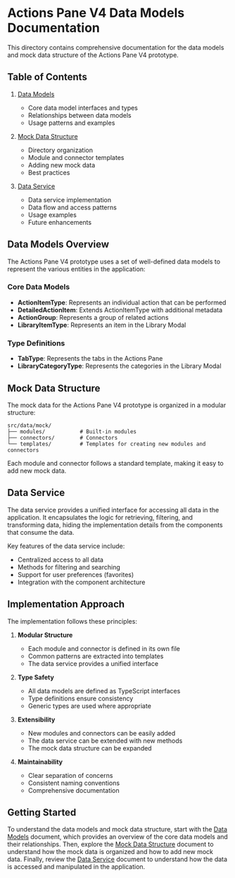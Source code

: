 # Actions Pane V4 Data Models Documentation

This directory contains comprehensive documentation for the data models and mock data structure of the Actions Pane V4 prototype.

## Table of Contents

1. [Data Models](./data-models.md)
   - Core data model interfaces and types
   - Relationships between data models
   - Usage patterns and examples

2. [Mock Data Structure](./mock-data-structure.md)
   - Directory organization
   - Module and connector templates
   - Adding new mock data
   - Best practices

3. [Data Service](./data-service.md)
   - Data service implementation
   - Data flow and access patterns
   - Usage examples
   - Future enhancements

## Data Models Overview

The Actions Pane V4 prototype uses a set of well-defined data models to represent the various entities in the application:

### Core Data Models

- **ActionItemType**: Represents an individual action that can be performed
- **DetailedActionItem**: Extends ActionItemType with additional metadata
- **ActionGroup**: Represents a group of related actions
- **LibraryItemType**: Represents an item in the Library Modal

### Type Definitions

- **TabType**: Represents the tabs in the Actions Pane
- **LibraryCategoryType**: Represents the categories in the Library Modal

## Mock Data Structure

The mock data for the Actions Pane V4 prototype is organized in a modular structure:

```
src/data/mock/
├── modules/           # Built-in modules
├── connectors/        # Connectors
└── templates/         # Templates for creating new modules and connectors
```

Each module and connector follows a standard template, making it easy to add new mock data.

## Data Service

The data service provides a unified interface for accessing all data in the application. It encapsulates the logic for retrieving, filtering, and transforming data, hiding the implementation details from the components that consume the data.

Key features of the data service include:

- Centralized access to all data
- Methods for filtering and searching
- Support for user preferences (favorites)
- Integration with the component architecture

## Implementation Approach

The implementation follows these principles:

1. **Modular Structure**
   - Each module and connector is defined in its own file
   - Common patterns are extracted into templates
   - The data service provides a unified interface

2. **Type Safety**
   - All data models are defined as TypeScript interfaces
   - Type definitions ensure consistency
   - Generic types are used where appropriate

3. **Extensibility**
   - New modules and connectors can be easily added
   - The data service can be extended with new methods
   - The mock data structure can be expanded

4. **Maintainability**
   - Clear separation of concerns
   - Consistent naming conventions
   - Comprehensive documentation

## Getting Started

To understand the data models and mock data structure, start with the [Data Models](./data-models.md) document, which provides an overview of the core data models and their relationships. Then, explore the [Mock Data Structure](./mock-data-structure.md) document to understand how the mock data is organized and how to add new mock data. Finally, review the [Data Service](./data-service.md) document to understand how the data is accessed and manipulated in the application.
